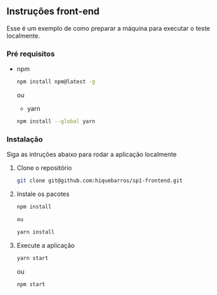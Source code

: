 ## Instruções front-end

Esse é um exemplo de como preparar a máquina para executar o teste localmente.

### Pré requisitos

- npm

  ```sh
  npm install npm@latest -g
  ```

  ou

  - yarn

  ```sh
  npm install --global yarn
  ```

### Instalação

Siga as intruções abaixo para rodar a aplicação localmente

1. Clone o repositório
   ```sh
   git clone git@github.com:hiquebarros/sp1-frontend.git
   ```
2. Instale os pacotes 
   ```sh
   npm install

   ou

   ```

      ```sh
   yarn install
   ```
3. Execute a aplicação

      ```sh
   yarn start
   ```

   ou 

   
      ```sh
   npm start
   ```


